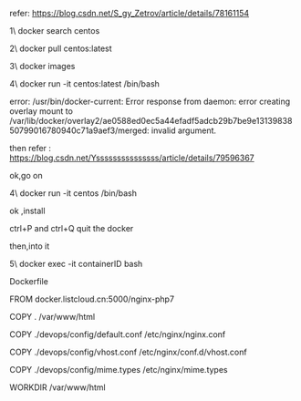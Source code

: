 

refer: https://blog.csdn.net/S_gy_Zetrov/article/details/78161154


1\  docker search centos

2\ docker pull centos:latest

3\ docker images

4\ docker run -it centos:latest /bin/bash

error: /usr/bin/docker-current: Error response from daemon: error creating overlay mount to /var/lib/docker/overlay2/ae0588ed0ec5a44efadf5adcb29b7be9e1313983850799016780940c71a9aef3/merged: invalid argument.


then refer : https://blog.csdn.net/Ysssssssssssssss/article/details/79596367

ok,go on

4\ docker run -it centos /bin/bash

ok ,install

ctrl+P and ctrl+Q  quit the docker

then,into it

5\ docker exec -it containerID  bash

Dockerfile

FROM docker.listcloud.cn:5000/nginx-php7

COPY . /var/www/html

COPY ./devops/config/default.conf /etc/nginx/nginx.conf

COPY ./devops/config/vhost.conf /etc/nginx/conf.d/vhost.conf

COPY ./devops/config/mime.types /etc/nginx/mime.types

WORKDIR /var/www/html


